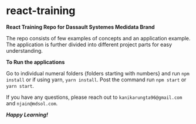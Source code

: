 # react-training
__React Training Repo for Dassault Systemes Medidata Brand__

The repo consists of few examples of concepts and an application example.
The application is further divided into different project parts for easy understanding.

__To Run the applications__

Go to individual numeral folders {folders starting with numbers} and run `npm install` or if using yarn, `yarn install`.
Post the command run `npm start` or `yarn start`.

If you have any questions, please reach out to `kanikarungta96@gmail.com` and `njain@mdsol.com`.


___Happy Learning!___
